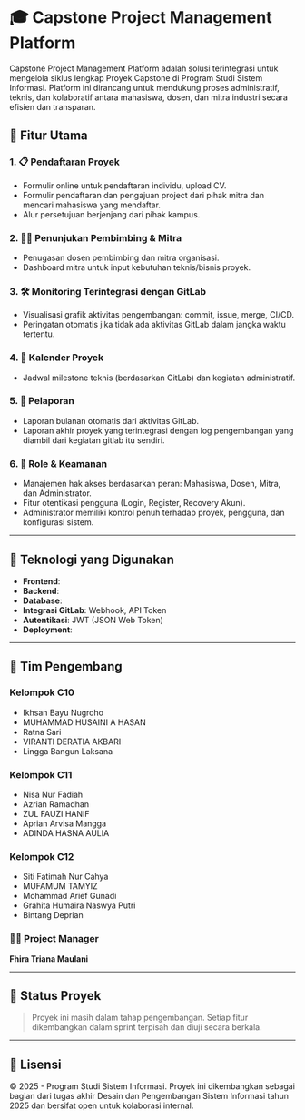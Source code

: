 # 🎓 Capstone Project Management Platform

Capstone Project Management Platform adalah solusi terintegrasi untuk mengelola siklus lengkap Proyek Capstone di Program Studi Sistem Informasi. Platform ini dirancang untuk mendukung proses administratif, teknis, dan kolaboratif antara mahasiswa, dosen, dan mitra industri secara efisien dan transparan.

## 🚀 Fitur Utama

### 1. 📋 Pendaftaran Proyek
- Formulir online untuk pendaftaran individu, upload CV.
- Formulir pendaftaran dan pengajuan project dari pihak mitra dan mencari mahasiswa yang mendaftar.
- Alur persetujuan berjenjang dari pihak kampus.

### 2. 👨‍🏫 Penunjukan Pembimbing & Mitra
- Penugasan dosen pembimbing dan mitra organisasi.
- Dashboard mitra untuk input kebutuhan teknis/bisnis proyek.

### 3. 🛠 Monitoring Terintegrasi dengan GitLab
- Visualisasi grafik aktivitas pengembangan: commit, issue, merge, CI/CD.
- Peringatan otomatis jika tidak ada aktivitas GitLab dalam jangka waktu tertentu.

### 4. 📆 Kalender Proyek
- Jadwal milestone teknis (berdasarkan GitLab) dan kegiatan administratif.

### 5. 📝 Pelaporan
- Laporan bulanan otomatis dari aktivitas GitLab.
- Laporan akhir proyek yang terintegrasi dengan log pengembangan yang diambil dari kegiatan gitlab itu sendiri.

### 6. 🔐 Role & Keamanan
- Manajemen hak akses berdasarkan peran: Mahasiswa, Dosen, Mitra, dan Administrator.
- Fitur otentikasi pengguna (Login, Register, Recovery Akun).
- Administrator memiliki kontrol penuh terhadap proyek, pengguna, dan konfigurasi sistem.

---

## 🧰 Teknologi yang Digunakan

- **Frontend**: 
- **Backend**: 
- **Database**: 
- **Integrasi GitLab**: Webhook, API Token
- **Autentikasi**: JWT (JSON Web Token)
- **Deployment**: 

---

## 👥 Tim Pengembang

### Kelompok C10
- Ikhsan Bayu Nugroho  
- MUHAMMAD HUSAINI A HASAN  
- Ratna Sari  
- VIRANTI DERATIA AKBARI  
- Lingga Bangun Laksana

### Kelompok C11
- Nisa Nur Fadiah  
- Azrian Ramadhan  
- ZUL FAUZI HANIF  
- Aprian Arvisa Mangga  
- ADINDA HASNA AULIA

### Kelompok C12
- Siti Fatimah Nur Cahya  
- MUFAMUM TAMYIZ  
- Mohammad Arief Gunadi  
- Grahita Humaira Naswya Putri  
- Bintang Deprian

### 👨‍💼 Project Manager
**Fhira Triana Maulani**

---

## 📌 Status Proyek
> Proyek ini masih dalam tahap pengembangan. Setiap fitur dikembangkan dalam sprint terpisah dan diuji secara berkala.

---

## 📄 Lisensi
© 2025 - Program Studi Sistem Informasi. Proyek ini dikembangkan sebagai bagian dari tugas akhir Desain dan Pengembangan Sistem Informasi tahun 2025 dan bersifat open untuk kolaborasi internal.

